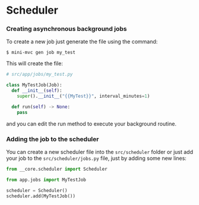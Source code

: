 # Scheduler

### Creating asynchronous background jobs

To create a new job just generate the file using the command:

```shell
$ mini-mvc gen job my_test
```

This will create the file:

```python
# src/app/jobs/my_test.py

class MyTestJob(Job):
  def __init__(self):
    super().__init__("{{MyTest}}", interval_minutes=1)

  def run(self) -> None:
    pass
```

and you can edit the run method to execute your background routine.

### Adding the job to the scheduler

You can create a new scheduler file into the `src/scheduler` folder or just add
your job to the `src/scheduler/jobs.py` file, just by adding some new lines:

```python
from __core.scheduler import Scheduler

from app.jobs import MyTestJob

scheduler = Scheduler()
scheduler.add(MyTestJob())
```
